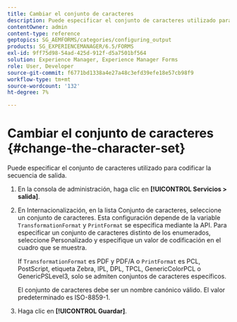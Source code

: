 ```yaml
---
title: Cambiar el conjunto de caracteres
description: Puede especificar el conjunto de caracteres utilizado para codificar la secuencia de salida. Aprenda a cambiar el conjunto de caracteres.
contentOwner: admin
content-type: reference
geptopics: SG_AEMFORMS/categories/configuring_output
products: SG_EXPERIENCEMANAGER/6.5/FORMS
exl-id: 9ff75d98-54ad-425d-912f-d5a7501bf564
solution: Experience Manager, Experience Manager Forms
role: User, Developer
source-git-commit: f6771bd1338a4e27a48c3efd39efe18e57cb98f9
workflow-type: tm+mt
source-wordcount: '132'
ht-degree: 7%

---
```


# Cambiar el conjunto de caracteres {#change-the-character-set}

Puede especificar el conjunto de caracteres utilizado para codificar la secuencia de salida.

1. En la consola de administración, haga clic en **[!UICONTROL Servicios > salida]**.
1. En Internacionalización, en la lista Conjunto de caracteres, seleccione un conjunto de caracteres. Esta configuración depende de la variable `TransformationFormat` y `PrintFormat` se especifica mediante la API. Para especificar un conjunto de caracteres distinto de los enumerados, seleccione Personalizado y especifique un valor de codificación en el cuadro que se muestra.

   If `TransformationFormat` es PDF y PDF/A o `PrintFormat` es PCL, PostScript, etiqueta Zebra, IPL, DPL, TPCL, GenericColorPCL o GenericPSLevel3, solo se admiten conjuntos de caracteres específicos.

   El conjunto de caracteres debe ser un nombre canónico válido. El valor predeterminado es ISO-8859-1.

1. Haga clic en **[!UICONTROL Guardar]**.
